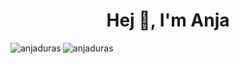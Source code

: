 <h1 align="center">Hej 👋, I'm Anja</h1>

<p><img align="left" src="https://github-readme-stats.vercel.app/api/top-langs?username=anjaduras&show_icons=true&locale=en&layout=compact" alt="anjaduras" /></p>

<p><img align="center" src="https://github-readme-streak-stats.herokuapp.com/?user=anjaduras&" alt="anjaduras" /></p>
